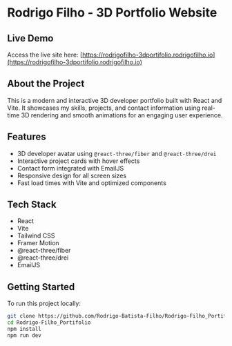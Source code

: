 # Rodrigo Filho - 3D Portfolio Website

## Live Demo

Access the live site here: [https://rodrigofilho-3dportifolio.rodrigofilho.io](https://rodrigofilho-3dportifolio.rodrigofilho.io)

## About the Project

This is a modern and interactive 3D developer portfolio built with React and Vite. It showcases my skills, projects, and contact information using real-time 3D rendering and smooth animations for an engaging user experience.

## Features

- 3D developer avatar using `@react-three/fiber` and `@react-three/drei`
- Interactive project cards with hover effects
- Contact form integrated with EmailJS
- Responsive design for all screen sizes
- Fast load times with Vite and optimized components

## Tech Stack

- React
- Vite
- Tailwind CSS
- Framer Motion
- @react-three/fiber
- @react-three/drei
- EmailJS

## Getting Started

To run this project locally:

```bash
git clone https://github.com/Rodrigo-Batista-Filho/Rodrigo-Filho_Portifolio.git
cd Rodrigo-Filho_Portifolio
npm install
npm run dev


